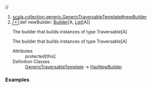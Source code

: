 //
<ol>
<li><a href="https://www.scala-lang.org/api/2.12.3/scala/collection/immutable/List.html#newBuilder:scala.collection.mutable.Builder[A,CC[A]]">scala.collection.generic.GenericTraversableTemplate#newBuilder</a></li>
<li name="scala.collection.generic.GenericTraversableTemplate#newBuilder" visbl="prt" class="indented0 " data-isabs="false" fullcomment="yes" group="Ungrouped"> <a id="newBuilder:scala.collection.mutable.Builder[A,CC[A]]"></a><a id="newBuilder:Builder[A,List[A]]"></a> <span class="permalink"> <a href="../../../scala/collection/immutable/List.html#newBuilder:scala.collection.mutable.Builder[A,CC[A]]" title="Permalink"> <i class="material-icons"></i> </a> </span> <span class="modifier_kind"> <span class="modifier"></span> <span class="kind">def</span> </span> <span class="symbol"> <span class="name">newBuilder</span><span class="result">: <a href="../mutable/Builder.html" class="extype" name="scala.collection.mutable.Builder">Builder</a>[<span class="extype" name="scala.collection.immutable.List.A">A</span>, <a href="" class="extype" name="scala.collection.immutable.List">List</a>[<span class="extype" name="scala.collection.immutable.List.A">A</span>]]</span> </span> <p class="shortcomment cmt">The builder that builds instances of type Traversable[A] </p>
 <div class="fullcomment">
  <div class="comment cmt">
   <p>The builder that builds instances of type Traversable[A] </p>
  </div>
  <dl class="attributes block"> 
   <dt>
    Attributes
   </dt>
   <dd>
    protected[this] 
   </dd>
   <dt>
    Definition Classes
   </dt>
   <dd>
    <a href="../generic/GenericTraversableTemplate.html" class="extype" name="scala.collection.generic.GenericTraversableTemplate">GenericTraversableTemplate</a> → 
    <a href="../generic/HasNewBuilder.html" class="extype" name="scala.collection.generic.HasNewBuilder">HasNewBuilder</a>
   </dd>
  </dl>
 </div> </li>
        </ol>


### Examples





























